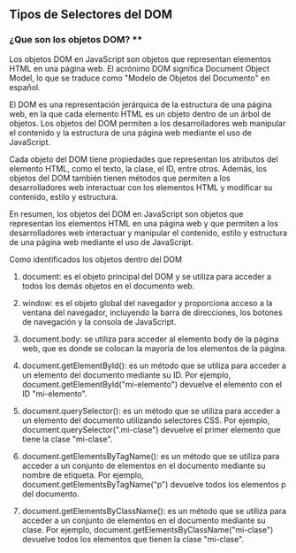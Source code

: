 ## **Tipos de Selectores del DOM**

### ¿Que son los objetos DOM? **

Los objetos DOM en JavaScript son objetos que representan elementos HTML en una página web. El acrónimo DOM significa Document Object Model, lo que se traduce como "Modelo de Objetos del Documento" en español.

El DOM es una representación jerárquica de la estructura de una página web, en la que cada elemento HTML es un objeto dentro de un árbol de objetos. Los objetos del DOM permiten a los desarrolladores web manipular el contenido y la estructura de una página web mediante el uso de JavaScript.

Cada objeto del DOM tiene propiedades que representan los atributos del elemento HTML, como el texto, la clase, el ID, entre otros. Además, los objetos del DOM también tienen métodos que permiten a los desarrolladores web interactuar con los elementos HTML y modificar su contenido, estilo y estructura.

En resumen, los objetos del DOM en JavaScript son objetos que representan los elementos HTML en una página web y que permiten a los desarrolladores web interactuar y manipular el contenido, estilo y estructura de una página web mediante el uso de JavaScript.


Como identificados los objetos dentro del DOM 

1. document: es el objeto principal del DOM y se utiliza para acceder a todos los demás objetos en el documento web.

2. window: es el objeto global del navegador y proporciona acceso a la ventana del navegador, incluyendo la barra de direcciones, los botones de navegación y la consola de JavaScript.

3. document.body: se utiliza para acceder al elemento body de la página web, que es donde se colocan la mayoría de los elementos de la página.

4. document.getElementById(): es un método que se utiliza para acceder a un elemento del documento mediante su ID. Por ejemplo, document.getElementById("mi-elemento") devuelve el elemento con el ID "mi-elemento".

5. document.querySelector(): es un método que se utiliza para acceder a un elemento del documento utilizando selectores CSS. Por ejemplo, document.querySelector(".mi-clase") devuelve el primer elemento que tiene la clase "mi-clase".

6. document.getElementsByTagName(): es un método que se utiliza para acceder a un conjunto de elementos en el documento mediante su nombre de etiqueta. Por ejemplo, document.getElementsByTagName("p") devuelve todos los elementos p del documento.

7. document.getElementsByClassName(): es un método que se utiliza para acceder a un conjunto de elementos en el documento mediante su clase. Por ejemplo, document.getElementsByClassName("mi-clase") devuelve todos los elementos que tienen la clase "mi-clase".
